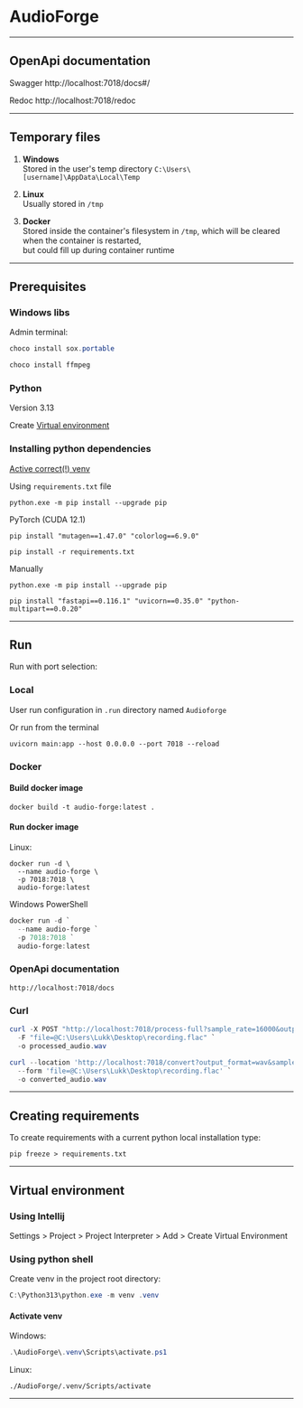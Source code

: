 
# AudioForge

---
## OpenApi documentation

Swagger
http://localhost:7018/docs#/

Redoc
http://localhost:7018/redoc

---

## Temporary files
1. **Windows**  
    Stored in the user's temp directory `C:\Users\[username]\AppData\Local\Temp`

2. **Linux**  
    Usually stored in `/tmp`

3. **Docker**  
    Stored inside the container's filesystem in `/tmp`, which will be cleared when the container is restarted,  
    but could fill up during container runtime

---

## Prerequisites

### Windows libs
Admin terminal:
```powershell
choco install sox.portable
```
```powershell
choco install ffmpeg
```

### Python
Version 3.13

Create [Virtual environment](#Virtual-environment)

### Installing python dependencies

[Active correct(!) venv](#activate-venv)

Using `requirements.txt` file  

```shell
python.exe -m pip install --upgrade pip
```
PyTorch (CUDA 12.1)
```shell
pip install "mutagen==1.47.0" "colorlog==6.9.0"
```
```shell
pip install -r requirements.txt
```

Manually
```shell
python.exe -m pip install --upgrade pip
```
```shell
pip install "fastapi==0.116.1" "uvicorn==0.35.0" "python-multipart==0.0.20"
```

---
## Run
Run with port selection:

### Local
User run configuration in `.run` directory named `Audioforge`

Or run from the terminal
```shell
uvicorn main:app --host 0.0.0.0 --port 7018 --reload
```

### Docker

#### Build docker image
```shell
docker build -t audio-forge:latest .
```

#### Run docker image

Linux:
```shell
docker run -d \
  --name audio-forge \
  -p 7018:7018 \
  audio-forge:latest
```

Windows PowerShell
```powershell
docker run -d `
  --name audio-forge `
  -p 7018:7018 `
  audio-forge:latest
```

### OpenApi documentation

```
http://localhost:7018/docs
```

### Curl

```powershell
curl -X POST "http://localhost:7018/process-full?sample_rate=16000&output_format=wav" `
  -F "file=@C:\Users\Lukk\Desktop\recording.flac" `
  -o processed_audio.wav
```

```powershell
curl --location 'http://localhost:7018/convert?output_format=wav&sample_rate=16000' `
  --form 'file=@C:\Users\Lukk\Desktop\recording.flac' `
  -o converted_audio.wav
```

---
## Creating requirements

To create requirements with a current python local installation type:
```shell
pip freeze > requirements.txt
```

---
## Virtual environment

### Using Intellij 

Settings > Project > Project Interpreter > Add > Create Virtual Environment

### Using python shell

Create venv in the project root directory: 
```powershell
C:\Python313\python.exe -m venv .venv
```

#### Activate venv
Windows:
```powershell
.\AudioForge\.venv\Scripts\activate.ps1
```
Linux:
```shell
./AudioForge/.venv/Scripts/activate
```

---